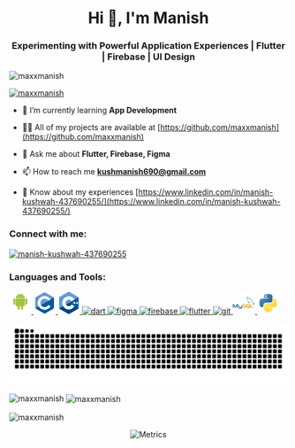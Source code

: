 <h1 align="center">Hi 👋, I'm Manish</h1>
<h3 align="center">Experimenting with Powerful Application Experiences | Flutter | Firebase | UI Design</h3>

<p align="left"> <img src="https://komarev.com/ghpvc/?username=maxxmanish&label=Profile%20views&color=0e75b6&style=flat" alt="maxxmanish" /> </p>

<p align="left"> <a href="https://github.com/ryo-ma/github-profile-trophy"><img src="https://github-profile-trophy.vercel.app/?username=maxxmanish" alt="maxxmanish" /></a> </p>

- 🌱 I’m currently learning **App Development**

- 👨‍💻 All of my projects are available at [https://github.com/maxxmanish](https://github.com/maxxmanish)

- 💬 Ask me about **Flutter, Firebase, Figma**

- 📫 How to reach me **kushmanish690@gmail.com**

- 📄 Know about my experiences [https://www.linkedin.com/in/manish-kushwah-437690255/](https://www.linkedin.com/in/manish-kushwah-437690255/)

<h3 align="left">Connect with me:</h3>
<p align="left">
<a href="https://linkedin.com/in/manish-kushwah-437690255" target="blank"><img align="center" src="https://raw.githubusercontent.com/rahuldkjain/github-profile-readme-generator/master/src/images/icons/Social/linked-in-alt.svg" alt="manish-kushwah-437690255" height="30" width="40" /></a>
</p>

<h3 align="left">Languages and Tools:</h3>
<p align="left"> <a href="https://developer.android.com" target="_blank" rel="noreferrer"> <img src="https://raw.githubusercontent.com/devicons/devicon/master/icons/android/android-original-wordmark.svg" alt="android" width="40" height="40"/> </a> <a href="https://www.cprogramming.com/" target="_blank" rel="noreferrer"> <img src="https://raw.githubusercontent.com/devicons/devicon/master/icons/c/c-original.svg" alt="c" width="40" height="40"/> </a> <a href="https://www.w3schools.com/cpp/" target="_blank" rel="noreferrer"> <img src="https://raw.githubusercontent.com/devicons/devicon/master/icons/cplusplus/cplusplus-original.svg" alt="cplusplus" width="40" height="40"/> </a> <a href="https://dart.dev" target="_blank" rel="noreferrer"> <img src="https://www.vectorlogo.zone/logos/dartlang/dartlang-icon.svg" alt="dart" width="40" height="40"/> </a> <a href="https://www.figma.com/" target="_blank" rel="noreferrer"> <img src="https://www.vectorlogo.zone/logos/figma/figma-icon.svg" alt="figma" width="40" height="40"/> </a> <a href="https://firebase.google.com/" target="_blank" rel="noreferrer"> <img src="https://www.vectorlogo.zone/logos/firebase/firebase-icon.svg" alt="firebase" width="40" height="40"/> </a> <a href="https://flutter.dev" target="_blank" rel="noreferrer"> <img src="https://www.vectorlogo.zone/logos/flutterio/flutterio-icon.svg" alt="flutter" width="40" height="40"/> </a> <a href="https://git-scm.com/" target="_blank" rel="noreferrer"> <img src="https://www.vectorlogo.zone/logos/git-scm/git-scm-icon.svg" alt="git" width="40" height="40"/> </a> <a href="https://www.mysql.com/" target="_blank" rel="noreferrer"> <img src="https://raw.githubusercontent.com/devicons/devicon/master/icons/mysql/mysql-original-wordmark.svg" alt="mysql" width="40" height="40"/> </a> <a href="https://www.python.org" target="_blank" rel="noreferrer"> <img src="https://raw.githubusercontent.com/devicons/devicon/master/icons/python/python-original.svg" alt="python" width="40" height="40"/> </a> </p>

<picture>
  <source media="(prefers-color-scheme: dark)" srcset="https://raw.githubusercontent.com/maxxmanish/maxxmanish/output/github-contribution-grid-snake-dark.svg">
  <source media="(prefers-color-scheme: light)" srcset="https://raw.githubusercontent.com/maxxmanish/maxxmanish/output/github-contribution-grid-snake.svg">
  <img alt="github contribution grid snake animation" src="https://raw.githubusercontent.com/maxxmanish/maxxmanish/output/github-contribution-grid-snake.svg">
</picture>

<p><img align="left" src="https://github-readme-stats.vercel.app/api/top-langs?username=maxxmanish&show_icons=true&locale=en&layout=compact" alt="maxxmanish" /></p>

<p>&nbsp;<img align="center" src="https://github-readme-stats.vercel.app/api?username=maxxmanish&show_icons=true&locale=en" alt="maxxmanish" /></p>

<p><img align="center" src="https://github-readme-streak-stats.herokuapp.com/?user=maxxmanish&" alt="maxxmanish" /></p>

<div align="center">
    <img width="800" src="https://raw.githubusercontent.com/maxxmanish/maxxmanish/main/github-metrics.svg" alt="Metrics" />
</div>
